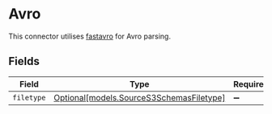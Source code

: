 # Avro

This connector utilises <a href="https://fastavro.readthedocs.io/en/latest/" target="_blank">fastavro</a> for Avro parsing.


## Fields

| Field                                                                            | Type                                                                             | Required                                                                         | Description                                                                      |
| -------------------------------------------------------------------------------- | -------------------------------------------------------------------------------- | -------------------------------------------------------------------------------- | -------------------------------------------------------------------------------- |
| `filetype`                                                                       | [Optional[models.SourceS3SchemasFiletype]](../models/sources3schemasfiletype.md) | :heavy_minus_sign:                                                               | N/A                                                                              |